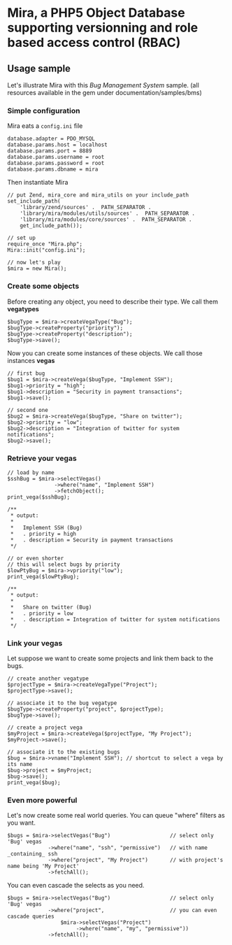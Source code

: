 # Mira, a PHP5 Object Database supporting versionning and role based access control (RBAC)

## Usage sample

Let's illustrate Mira with this *Bug Management System* sample. (all resources available 
in the gem under documentation/samples/bms) 

### Simple configuration

Mira eats a `config.ini` file 
    
    database.adapter = PDO_MYSQL
	database.params.host = localhost
	database.params.port = 8889
	database.params.username = root
	database.params.password = root
	database.params.dbname = mira

Then instantiate Mira

	// put Zend, mira_core and mira_utils on your include_path
	set_include_path(
	    'library/zend/sources' .  PATH_SEPARATOR . 
	    'library/mira/modules/utils/sources' .  PATH_SEPARATOR . 
	    'library/mira/modules/core/sources' .  PATH_SEPARATOR . 
	    get_include_path());

	// set up 
	require_once "Mira.php";
	Mira::init("config.ini");

	// now let's play
	$mira = new Mira();

### Create some objects

Before creating any object, you need to describe their type. We call them **vegatypes**

	$bugType = $mira->createVegaType("Bug");
	$bugType->createProperty("priority");
	$bugType->createProperty("description");
	$bugType->save();

Now you can create some instances of these objects. We call those instances **vegas**

	// first bug
	$bug1 = $mira->createVega($bugType, "Implement SSH");
	$bug1->priority = "high";
	$bug1->description = "Security in payment transactions";
	$bug1->save();
	
	// second one
	$bug2 = $mira->createVega($bugType, "Share on twitter");
	$bug2->priority = "low";
	$bug2->description = "Integration of twitter for system notifications";
	$bug2->save();

### Retrieve your vegas

	// load by name
	$sshBug = $mira->selectVegas()
	               ->where("name", "Implement SSH")
	               ->fetchObject();
	print_vega($sshBug);
	
	/**
	 * output:
	 *
	 *   Implement SSH (Bug)
	 *   . priority = high
	 *   . description = Security in payment transactions
	 */
	
	// or even shorter
	// this will select bugs by priority
	$lowPtyBug = $mira->vpriority("low");
	print_vega($lowPtyBug);
	
	/**
	 * output:
	 *
	 *   Share on twitter (Bug)
	 *   . priority = low
	 *   . description = Integration of twitter for system notifications
	 */


### Link your vegas

Let suppose we want to create some projects and link them back to the bugs.

	// create another vegatype
	$projectType = $mira->createVegaType("Project");
	$projectType->save();
	
	// associate it to the bug vegatype
	$bugType->createProperty("project", $projectType);
	$bugType->save();
	
	// create a project vega
	$myProject = $mira->createVega($projectType, "My Project");
	$myProject->save();
	
	// associate it to the existing bugs
	$bug = $mira->vname("Implement SSH"); // shortcut to select a vega by its name
	$bug->project = $myProject;
	$bug->save();
	print_vega($bug);

### Even more powerful

Let's now create some real world queries. You can queue "where" filters as you want.

	$bugs = $mira->selectVegas("Bug")                   // select only 'Bug' vegas
	             ->where("name", "ssh", "permissive")   // with name _containing_ ssh
	             ->where("project", "My Project")       // with project's name being 'My Project'
	             ->fetchAll();

You can even cascade the selects as you need.
             
	$bugs = $mira->selectVegas("Bug")                   // select only 'Bug' vegas
	             ->where("project",                     // you can even cascade queries
	                 $mira->selectVegas("Project")
	                      ->where("name", "my", "permissive"))       
	             ->fetchAll();